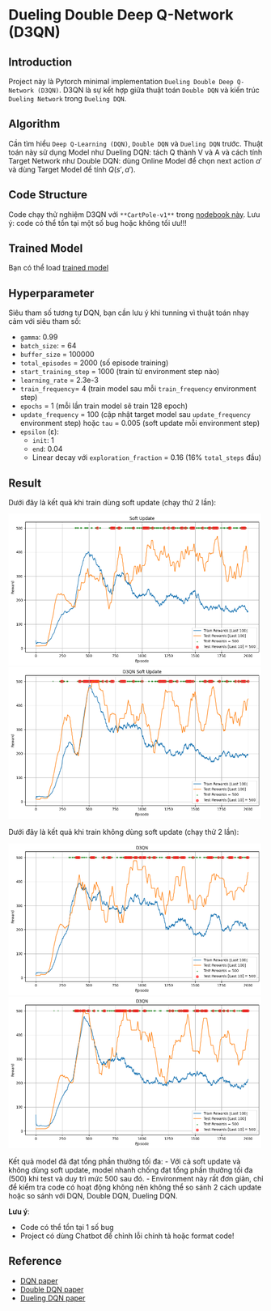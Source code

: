 # Dueling Double Deep Q-Network (D3QN)

## Introduction

Project này là Pytorch minimal implementation `Dueling Double Deep Q-Network (D3QN)`. D3QN là sự kết hợp giữa thuật toán `Double DQN` và kiến trúc `Dueling Network` trong `Dueling DQN`.

## Algorithm

Cần tìm hiểu `Deep Q-Learning (DQN)`, `Double DQN` và `Dueling DQN` trước. Thuật toán này sử dụng Model như Dueling DQN: tách Q thành V và A và cách tính Target Network như Double DQN: dùng Online Model để chọn next action $a'$ và dùng Target Model để tính $Q(s', a')$.

## Code Structure

Code chạy thử nghiệm D3QN với `**CartPole-v1**` trong [nodebook này](D3QN.ipynb). Lưu ý: code có thể tồn tại một số bug hoặc không tối ưu!!!

## Trained Model

Bạn có thể load [trained model](trained_model)

## Hyperparameter
Siêu tham số tương tự DQN, bạn cần lưu ý khi tunning vì thuật toán nhạy cảm với siêu tham số:
- `gamma`: 0.99
- `batch_size`: = 64
- `buffer_size` = 100000
- `total_episodes` = 2000 (số episode training)
- `start_training_step` = 1000 (train từ environment step nào)
- `learning_rate` = 2.3e-3
- `train_frequency`= 4 (train model sau mỗi `train_frequency` environment step)
- `epochs` = 1 (mỗi lần train model sẽ train 128 epoch)
- `update_frequency` = 100 (cập nhật target model sau `update_frequency` environment step) hoặc `tau` = 0.005 (soft update mỗi environment step)
- `epsilon` (ε):
    - `init`: 1
    - `end`: 0.04
    - Linear decay với `exploration_fraction` = 0.16 (16% `total_steps` đầu)

## Result

Dưới đây là kết quả khi train dùng soft update (chạy thử 2 lần):

<p float="left">
  <img src="figure/Soft_Update1.png" alt="soft update" width="500" height="300"/>
  <img src="figure/Soft_Update2.png" alt="no soft update" width="500" height="300"/>
</p>

Dưới đây là kết quả khi train không dùng soft update (chạy thử 2 lần):

<p float="left">
  <img src="figure/D3QN1.png" alt="soft update" width="500" height="300"/>
  <img src="figure/D3QN2.png" alt="no soft update" width="500" height="300"/>
</p>
Kết quả model đã đạt tổng phần thưởng tối đa:
- Với cả soft update và không dùng soft update, model nhanh chống đạt tổng phần thưởng tối đa (500) khi test và duy trì mức 500 sau đó.
- Environment này rất đơn giản, chỉ để kiểm tra code có hoạt động không nên không thể so sánh 2 cách update hoặc so sánh với DQN, Double DQN, Dueling DQN.

**Lưu ý**:
- Code có thể tồn tại 1 số bug
- Project có dùng Chatbot để chỉnh lỗi chính tả hoặc format code!

## Reference
- [DQN paper](https://arxiv.org/pdf/1312.5602)
- [Double DQN paper](https://arxiv.org/pdf/1509.06461)
- [Dueling DQN paper](https://arxiv.org/pdf/1511.06581)